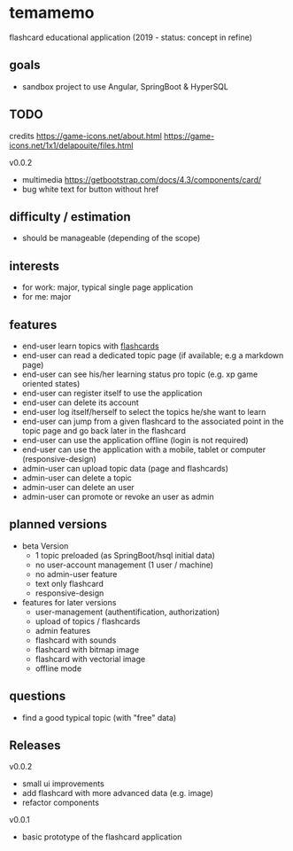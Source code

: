 # temamemo
flashcard educational application (2019 - status: concept in refine)

## goals
* sandbox project to use Angular, SpringBoot & HyperSQL

## TODO
credits
    https://game-icons.net/about.html
    https://game-icons.net/1x1/delapouite/files.html

v0.0.2
- multimedia
    https://getbootstrap.com/docs/4.3/components/card/
- bug white text for button without href

## difficulty / estimation
* should be manageable (depending of the scope)

## interests
* for work: major, typical single page application
* for me: major

## features
* end-user learn topics with [flashcards](https://en.wikipedia.org/wiki/Flashcard)
* end-user can read a dedicated topic page (if available; e.g a markdown page)
* end-user can see his/her learning status pro topic (e.g. xp game oriented states)
* end-user can register itself to use the application
* end-user can delete its account
* end-user log itself/herself to select the topics he/she want to learn
* end-user can jump from a given flashcard to the associated point in the topic page and go back later in the flashcard
* end-user can use the application offline (login is not required)
* end-user can use the application with a mobile, tablet or computer (responsive-design)
* admin-user can upload topic data (page and flashcards)
* admin-user can delete a topic
* admin-user can delete an user
* admin-user can promote or revoke an user as admin

## planned versions
* beta Version
  * 1 topic preloaded (as SpringBoot/hsql initial data)
  * no user-account management (1 user / machine)
  * no admin-user feature
  * text only flashcard
  * responsive-design
* features for later versions
  * user-management (authentification, authorization)
  * upload of topics / flashcards
  * admin features
  * flashcard with sounds
  * flashcard with bitmap image
  * flashcard with vectorial image
  * offline mode
  
 ## questions
 * find a good typical topic (with "free" data)

## Releases

v0.0.2
* small ui improvements
* add flashcard with more advanced data (e.g. image)
* refactor components

v0.0.1
* basic prototype of the flashcard application

